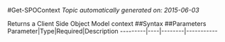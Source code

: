 #Get-SPOContext
*Topic automatically generated on: 2015-06-03*

Returns a Client Side Object Model context
##Syntax
##Parameters
Parameter|Type|Required|Description
---------|----|--------|-----------
<!-- Ref: 82C367CC261324B21D2789AAB4E05250 -->